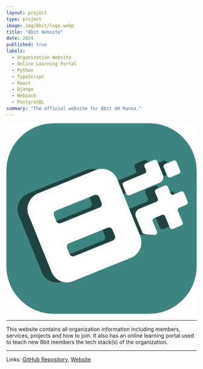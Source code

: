 ```yaml
---
layout: project
type: project
image: img/8bit/logo.webp
title: "8bit Website"
date: 2024
published: true
labels:
  - Organization Website
  - Online Learning Portal
  - Python
  - TypeScript
  - React
  - Django
  - Webpack
  - PostgreSQL
summary: "The official website for 8bit UH Manoa."
---
```


<img class="img-fluid" src="../img/8bit/logo.webp">

<hr> 

This website contains all organization information including members, services, projects and how to join. It also has an online learning portal used to teach new 8bit members the tech stack(s) of the organization.

<hr>
Links: <a target="_blank" href="https://github.com/8bitUHM/8bit-site">GitHub Repository</a>, <a target="_blank" href="https://8bituhm.org/">Website</a>
